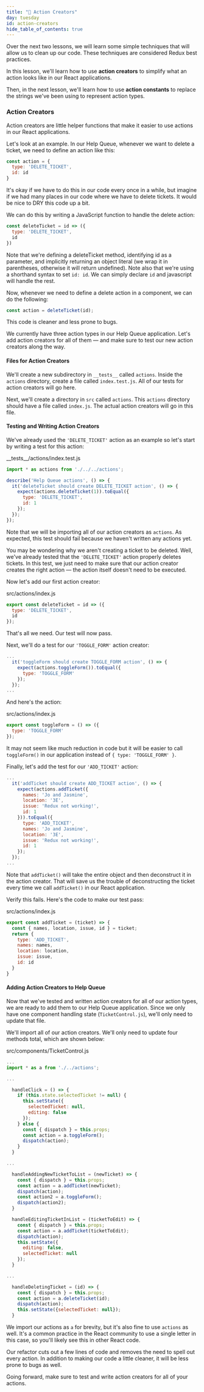 ```yaml
---
title: "📓 Action Creators"
day: tuesday
id: action-creators
hide_table_of_contents: true
---
```


Over the next two lessons, we will learn some simple techniques that will allow us to clean up our code. These techniques are considered Redux best practices.

In this lesson, we'll learn how to use **action creators** to simplify what an action looks like in our React applications.

Then, in the next lesson, we'll learn how to use **action constants** to replace the strings we've been using to represent action types.

### Action Creators

Action creators are little helper functions that make it easier to use actions in our React applications.

Let's look at an example. In our Help Queue, whenever we want to delete a ticket, we need to define an action like this:

```js
const action = {
  type: 'DELETE_TICKET',
  id: id
}
```

It's okay if we have to do this in our code every once in a while, but imagine if we had many places in our code where we have to delete tickets. It would be nice to DRY this code up a bit.

We can do this by writing a JavaScript function to handle the delete action:

```js
const deleteTicket = id => ({
  type: 'DELETE_TICKET',
  id
})
```

Note that we're defining a deleteTicket method, identifying id as a parameter, and implicitly returning an object literal (we wrap it in parentheses, otherwise it will return undefined). Note also that we're using a shorthand syntax to set `id: id`. We can simply declare `id` and javascript will handle the rest. 

Now, whenever we need to define a delete action in a component, we can do the following:

```js
const action = deleteTicket(id);
```

This code is cleaner and less prone to bugs.

We currently have three action types in our Help Queue application. Let's add action creators for all of them — and make sure to test our new action creators along the way.

#### Files for Action Creators

We'll create a new subdirectory in `__tests__` called `actions`. Inside the `actions` directory, create a file called `index.test.js`. All of our tests for action creators will go here.

Next, we'll create a directory in `src` called `actions`. This `actions` directory should have a file called `index.js`. The actual action creators will go in this file.

#### Testing and Writing Action Creators

We've already used the `'DELETE_TICKET'` action as an example so let's start by writing a test for this action:

<div class="filename">__tests__/actions/index.test.js</div>

```js
import * as actions from './../../actions';

describe('Help Queue actions', () => {
  it('deleteTicket should create DELETE_TICKET action', () => {
    expect(actions.deleteTicket(1)).toEqual({
      type: 'DELETE_TICKET',
      id: 1
    });
  });
});
```

Note that we will be importing all of our action creators as `actions`. As expected, this test should fail because we haven't written any actions yet.

You may be wondering why we aren't creating a ticket to be deleted. Well, we've already tested that the `'DELETE_TICKET'` action properly deletes tickets. In this test, we just need to make sure that our action creator creates the right action — the action itself doesn't need to be executed.

Now let's add our first action creator:

<div class="filename">src/actions/index.js</div>

```js
export const deleteTicket = id => ({
  type: 'DELETE_TICKET',
  id
});
```

That's all we need. Our test will now pass.

Next, we'll do a test for our `'TOGGLE_FORM'` action creator:

```js
...
  it('toggleForm should create TOGGLE_FORM action', () => {
    expect(actions.toggleForm()).toEqual({
      type: 'TOGGLE_FORM'
    });
  });
...
```

And here's the action:

<div class="filename">src/actions/index.js</div>

```js
export const toggleForm = () => ({
  type: 'TOGGLE_FORM'
});
```

It may not seem like much reduction in code but it will be easier to call `toggleForm()` in our application instead of `{ type: 'TOGGLE_FORM' }`.

Finally, let's add the test for our `'ADD_TICKET'` action:

```js
...
  it('addTicket should create ADD_TICKET action', () => {
    expect(actions.addTicket({
      names: 'Jo and Jasmine', 
      location: '3E', 
      issue: 'Redux not working!', 
      id: 1
    })).toEqual({
      type: 'ADD_TICKET',
      names: 'Jo and Jasmine',
      location: '3E',
      issue: 'Redux not working!',
      id: 1
    });
  });
...
```

Note that `addTicket()` will take the entire object and then deconstruct it in the action creator. That will save us the trouble of deconstructing the ticket every time we call `addTicket()` in our React application.

Verify this fails. Here's the code to make our test pass:

<div class="filename">src/actions/index.js</div>

```js
export const addTicket = (ticket) => {
  const { names, location, issue, id } = ticket;
  return {
    type: 'ADD_TICKET',
    names: names,
    location: location,
    issue: issue,
    id: id
  }
}
```

#### Adding Action Creators to Help Queue

Now that we've tested and written action creators for all of our action types, we are ready to add them to our Help Queue application. Since we only have one component handling state (`TicketControl.js`), we'll only need to update that file.

We'll import all of our action creators. We'll only need to update four methods total, which are shown below:

<div class="filename">src/components/TicketControl.js</div>

```js
...
import * as a from './../actions';

...

  handleClick = () => {
    if (this.state.selectedTicket != null) {
      this.setState({
        selectedTicket: null,
        editing: false
      });
    } else {
      const { dispatch } = this.props;
      const action = a.toggleForm();
      dispatch(action);
    }
  }

...

  handleAddingNewTicketToList = (newTicket) => {
    const { dispatch } = this.props;
    const action = a.addTicket(newTicket);
    dispatch(action);
    const action2 = a.toggleForm();
    dispatch(action2);
  }

  handleEditingTicketInList = (ticketToEdit) => {
    const { dispatch } = this.props;
    const action = a.addTicket(ticketToEdit);
    dispatch(action);
    this.setState({
      editing: false,
      selectedTicket: null
    });
  }

...

  handleDeletingTicket = (id) => {
    const { dispatch } = this.props;
    const action = a.deleteTicket(id);
    dispatch(action);
    this.setState({selectedTicket: null});
  }

```

We import our actions as `a` for brevity, but it's also fine to use `actions` as well. It's a common practice in the React community to use a single letter in this case, so you'll likely see this in other React code.

Our refactor cuts out a few lines of code and removes the need to spell out every action. In addition to making our code a little cleaner, it will be less prone to bugs as well.

Going forward, make sure to test and write action creators for all of your actions.
